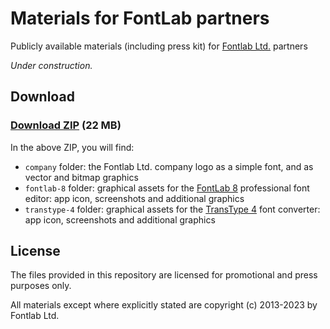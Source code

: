 # Materials for FontLab partners

Publicly available materials (including press kit) for [Fontlab Ltd.](https://www.fontlab.com/) partners

_Under construction._

## Download

### [Download ZIP](https://github.com/Fontlab/fontlab-partners/raw/main/download/fontlab-marketing-materials.zip) (22 MB)

In the above ZIP, you will find: 

- `company` folder: the Fontlab Ltd. company logo as a simple font, and as vector and bitmap graphics
- `fontlab-8` folder: graphical assets for the [FontLab 8](https://www.fontlab.com/font-editor/fontlab/) professional font editor: app icon, screenshots and additional graphics
- `transtype-4` folder: graphical assets for the [TransType 4](https://www.fontlab.com/font-converter/transtype/) font converter: app icon, screenshots and additional graphics 

## License

The files provided in this repository are licensed for promotional and press purposes only.  

All materials except where explicitly stated are copyright (c) 2013-2023 by Fontlab Ltd. 


